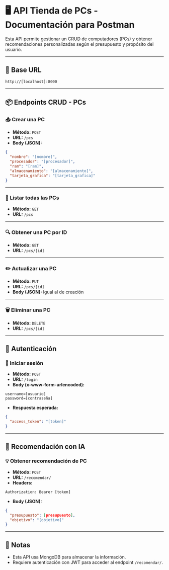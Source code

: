# 🖥️ API Tienda de PCs - Documentación para Postman

Esta API permite gestionar un CRUD de computadores (PCs) y obtener recomendaciones personalizadas según el presupuesto y propósito del usuario.

---

## 🔗 Base URL

```
http://[localhost]:8000
```

---

## 📦 Endpoints CRUD - PCs

### 📥 Crear una PC

- **Método:** `POST`
- **URL:** `/pcs`
- **Body (JSON):**
```json
{
  "nombre": "[nombre]",
  "procesador": "[procesador]",
  "ram": "[ram]",
  "almacenamiento": "[almacenamiento]",
  "tarjeta_grafica": "[tarjeta_grafica]"
}
```

---

### 📄 Listar todas las PCs

- **Método:** `GET`
- **URL:** `/pcs`

---

### 🔍 Obtener una PC por ID

- **Método:** `GET`
- **URL:** `/pcs/[id]`

---

### ✏️ Actualizar una PC

- **Método:** `PUT`
- **URL:** `/pcs/[id]`
- **Body (JSON):** Igual al de creación

---

### 🗑️ Eliminar una PC

- **Método:** `DELETE`
- **URL:** `/pcs/[id]`

---

## 🔐 Autenticación

### 🔑 Iniciar sesión

- **Método:** `POST`
- **URL:** `/login`
- **Body (x-www-form-urlencoded):**
```
username=[usuario]
password=[contraseña]
```

- **Respuesta esperada:**
```json
{
  "access_token": "[token]"
}
```

---

## 🤖 Recomendación con IA

### 💡 Obtener recomendación de PC

- **Método:** `POST`
- **URL:** `/recomendar/`
- **Headers:**
```
Authorization: Bearer [token]
```

- **Body (JSON):**
```json
{
  "presupuesto": [presupuesto],
  "objetivo": "[objetivo]"
}
```

---

## 📌 Notas

- Esta API usa MongoDB para almacenar la información.
- Requiere autenticación con JWT para acceder al endpoint `/recomendar/`.
